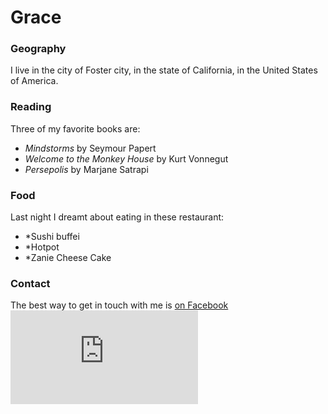 # Grace

### Geography

I live in the city of Foster city, in the state of California, in the United States of America.

### Reading

Three of my favorite books are:

- *Mindstorms* by Seymour Papert
- *Welcome to the Monkey House* by Kurt Vonnegut
- *Persepolis* by Marjane Satrapi

### Food

Last night I dreamt about eating in these restaurant:

- *Sushi buffei
- *Hotpot
- *Zanie Cheese Cake

### Contact

The best way to get in touch with me is [on Facebook](https://www.facebook.com/lidan.huang.5)
![This is a picture link](https://www.yahoo.com/lifestyle/story-behind-day-dead-190036825.html)
